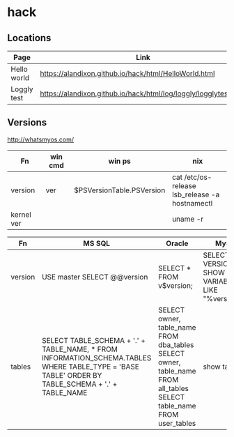 # hack

## Locations
| Page| Link | Notes |
| --- |------|-------|
| Hello world| https://alandixon.github.io/hack/html/HelloWorld.html | |
| Loggly test | https://alandixon.github.io/hack/html/log/loggly/logglytest.html |  |


## Versions
http://whatsmyos.com/

| Fn | win cmd | win ps | nix   |
| ---- |---|-------|-------|
| version    |  ver  | $PSVersionTable.PSVersion | cat /etc/os-release<br>lsb_release -a<br>hostnamectl     |
| kernel ver    |    |         | uname -r       |


| Fn | MS SQL | Oracle | MySql   |
| ---- |---|-------|-------|
| version    |  USE master SELECT @@version  | SELECT * FROM v$version; | SELECT VERSION();<br>SHOW VARIABLES LIKE "%version%";|
|  tables   |  SELECT TABLE_SCHEMA + '.' + TABLE_NAME, * FROM INFORMATION_SCHEMA.TABLES WHERE TABLE_TYPE = 'BASE TABLE' ORDER BY TABLE_SCHEMA + '.' + TABLE_NAME  |  SELECT owner, table_name FROM dba_tables<br>SELECT owner, table_name   FROM all_tables<br>SELECT table_name<br>  FROM user_tables| show tables; |

